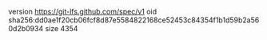 version https://git-lfs.github.com/spec/v1
oid sha256:dd0ae1f20cb06fcf8d87e5584822168ce52453c84354f1b1d59b2a560d2b0934
size 4354
